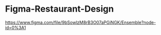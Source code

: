 # Figma-Restaurant-Design

https://www.figma.com/file/9bSowlzM8rB3O07aPGiNGK/Ensemble?node-id=0%3A1
